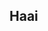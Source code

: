 ## Haai

<!--
**Anna-Navarro/anna-navarro** is a ✨ _special_ ✨ repository because its `README.md` (this file) appears on your GitHub profile.

Here are some ideas to get you started:

- 🔭 I’m currently working on school things
- 🌱 I’m currently learning on java 
- 👯 I’m looking to collaborate on ...
- 🤔 I’m looking for help with ...
- 💬 Ask me about anything
- 📫 How to reach me: only school apps
- 😄 Pronouns: any pronouns or just she/her
- ⚡ Fun fact: i like to draw and JJBA
-->
